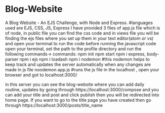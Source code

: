 # Blog-Website
A Blog Website - An EJS Challenge, with Node and Express.
#languages used are EJS, CSS, JS, Express
I have provided 3 files of app.js file which is of node, in public file you can find the css code and in views file you will be finding the ejs files where you set up them in your text editor(atom or vs) and open your terminal to run the code
before running the javascript code open your terminal, set the path to the profile directory and run the following commands->
commands:
npm init
npm start
npm i express, body-parser
npm i ejs
npm i loadash
npm i nodemon #this nodemon helps to keep track and updates the server automatically when any changes are made in js file
noodemon app.js #runs the js file in the localhost , open your browser and got to localhost:3000/

in this server you can see the blog-website where you can add daily routine, updates by going through https://localhost:3000/compose and you can add your title and post and click publish then you will be redirected into home page.
If you want to go to the title page you have created then go through https://localhost:3000/posts/title_name
